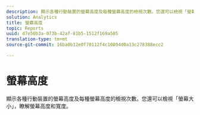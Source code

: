 ```yaml
---
description: 顯示各種行動裝置的螢幕高度及每種螢幕高度的檢視次數。您還可以檢視「螢幕大小」，瞭解螢幕高度和寬度。
solution: Analytics
title: 螢幕高度
topic: Reports
uuid: d7e50b3a-073b-42af-81b5-1512f169a505
translation-type: tm+mt
source-git-commit: 16ba0b12e0f70112f4c10804d0a13c278388ecc2

---
```



# 螢幕高度

顯示各種行動裝置的螢幕高度及每種螢幕高度的檢視次數。您還可以檢視「螢幕大小」，瞭解螢幕高度和寬度。

